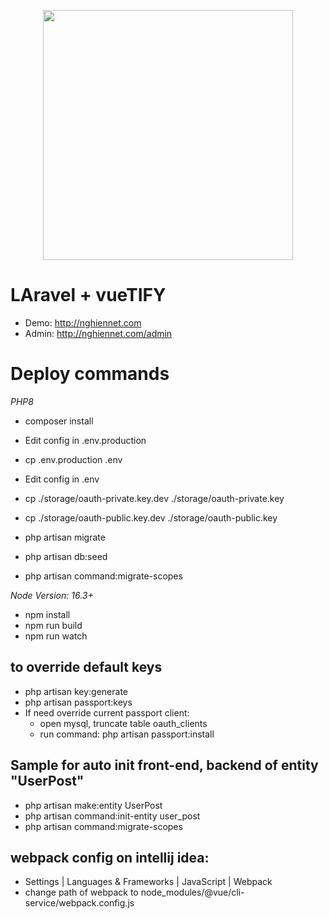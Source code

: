 <p align="center"><a href="https://laravel.com" target="_blank"><img src="https://raw.githubusercontent.com/laravel/art/master/logo-lockup/5%20SVG/2%20CMYK/1%20Full%20Color/laravel-logolockup-cmyk-red.svg" width="400"></a></p>

# LAravel + vueTIFY
- Demo: http://nghiennet.com
- Admin: http://nghiennet.com/admin
# Deploy commands

*PHP8*

- composer install
- Edit config in .env.production
- cp .env.production .env
- Edit config in .env

- cp ./storage/oauth-private.key.dev ./storage/oauth-private.key
- cp ./storage/oauth-public.key.dev ./storage/oauth-public.key
- php artisan migrate
- php artisan db:seed
- php artisan command:migrate-scopes

*Node Version: 16.3+*

- npm install
- npm run build
- npm run watch

## to override default keys

- php artisan key:generate
- php artisan passport:keys
- If need override current passport client:
    - open mysql, truncate table oauth_clients
    - run command: php artisan passport:install

## Sample for auto init front-end, backend of entity "UserPost"

- php artisan make:entity UserPost
- php artisan command:init-entity user_post
- php artisan command:migrate-scopes

## webpack config on intellij idea:

- Settings | Languages & Frameworks | JavaScript | Webpack
- change path of webpack to node_modules/@vue/cli-service/webpack.config.js

